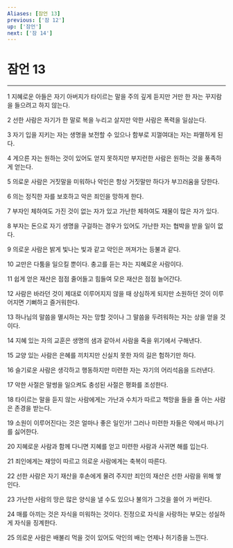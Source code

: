 ```yaml
---
Aliases: [잠언 13]
previous: ['잠 12']
up: ['잠언']
next: ['잠 14']
---
```

# 잠언 13

***


1 지혜로운 아들은 자기 아버지가 타이르는 말을 주의 깊게 듣지만 거만 한 자는 꾸지람을 들으려고 하지 않는다. 

2 선한 사람은 자기가 한 말로 복을 누리고 살지만 악한 사람은 폭력을 일삼는다. 

3 자기 입을 지키는 자는 생명을 보전할 수 있으나 함부로 지껄여대는 자는 파멸하게 된다. 

4 게으른 자는 원하는 것이 있어도 얻지 못하지만 부지런한 사람은 원하는 것을 풍족하게 얻는다. 

5 의로운 사람은 거짓말을 미워하나 악인은 항상 거짓말만 하다가 부끄러움을 당한다. 

6 의는 정직한 자를 보호하고 악은 죄인을 망하게 한다. 

7 부자인 체하여도 가진 것이 없는 자가 있고 가난한 체하여도 재물이 많은 자가 있다. 

8 부자는 돈으로 자기 생명을 구걸하는 경우가 있어도 가난한 자는 협박을 받을 일이 없다. 

9 의로운 사람은 밝게 빛나는 빛과 같고 악인은 꺼져가는 등불과 같다. 

10 교만은 다툼을 일으킬 뿐이다. 충고를 듣는 자는 지혜로운 사람이다. 

11 쉽게 얻은 재산은 점점 줄어들고 힘들여 모은 재산은 점점 늘어간다. 

12 사람은 바라던 것이 제대로 이루어지지 않을 때 상심하게 되지만 소원하던 것이 이루어지면 기뻐하고 즐거워한다. 

13 하나님의 말씀을 멸시하는 자는 망할 것이나 그 말씀을 두려워하는 자는 상을 얻을 것이다. 

14 지혜 있는 자의 교훈은 생명의 샘과 같아서 사람을 죽을 위기에서 구해낸다. 

15 교양 있는 사람은 은혜를 끼치지만 신실치 못한 자의 길은 험하기만 하다. 

16 슬기로운 사람은 생각하고 행동하지만 미련한 자는 자기의 어리석음을 드러낸다. 

17 악한 사절은 말썽을 일으켜도 충성된 사절은 평화를 조성한다. 

18 타이르는 말을 듣지 않는 사람에게는 가난과 수치가 따르고 책망을 들을 줄 아는 사람은 존경을 받는다. 

19 소원이 이루어진다는 것은 얼마나 좋은 일인가! 그러나 미련한 자들은 악에서 떠나기를 싫어한다. 

20 지혜로운 사람과 함께 다니면 지혜를 얻고 미련한 사람과 사귀면 해를 입는다. 

21 죄인에게는 재앙이 따르고 의로운 사람에게는 축복이 따른다. 

22 선한 사람은 자기 재산을 후손에게 물려 주지만 죄인의 재산은 선한 사람을 위해 쌓인다. 

23 가난한 사람의 땅은 많은 양식을 낼 수도 있으나 불의가 그것을 쓸어 가 버린다. 

24 매를 아끼는 것은 자식을 미워하는 것이다. 진정으로 자식을 사랑하는 부모는 성실하게 자식을 징계한다. 

25 의로운 사람은 배불리 먹을 것이 있어도 악인의 배는 언제나 허기증을 느낀다.
